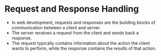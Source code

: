 # Request and Response Handling

- In web development, requests and responses are the building blocks of communication between a client and server.
- The server receives a request from the client and sends back a response.
- The request typically contains information about the action the client wants to perform, while the response contains the results of that action.

